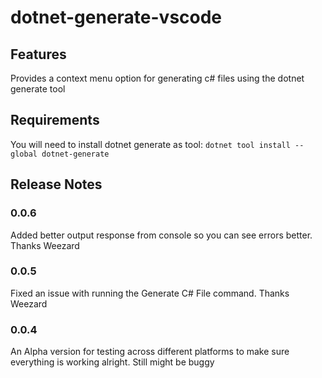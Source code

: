 # dotnet-generate-vscode

## Features

Provides a context menu option for generating c# files using the dotnet generate tool

## Requirements

You will need to install dotnet generate as tool:
`dotnet tool install --global dotnet-generate`

## Release Notes

### 0.0.6

Added better output response from console so you can see errors better. Thanks Weezard

### 0.0.5

Fixed an issue with running the Generate C# File command. Thanks Weezard

### 0.0.4

An Alpha version for testing across different platforms to make sure everything is working alright. Still might be buggy
